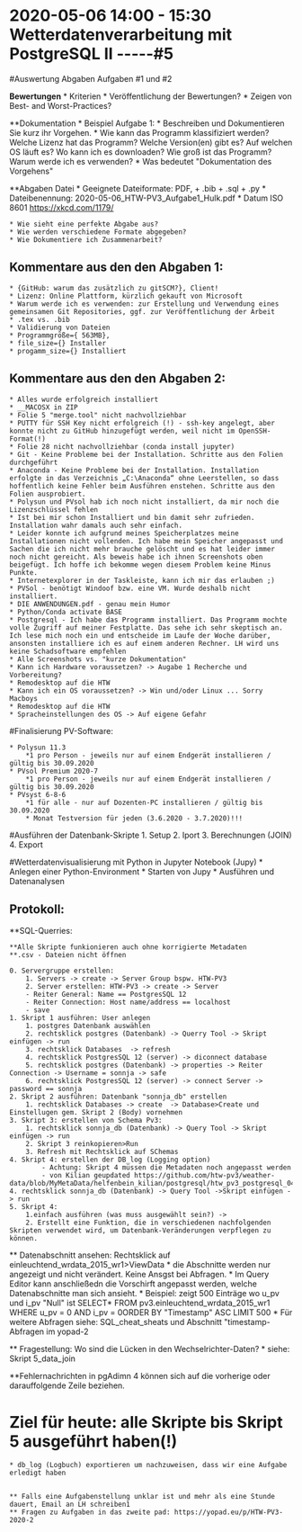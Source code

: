 # 2020-05-06 14:00 - 15:30 Wetterdatenverarbeitung mit PostgreSQL II -----#5

#Auswertung Abgaben Aufgaben #1 und #2

**Bewertungen**
	* Kriterien
	* Veröffentlichung der Bewertungen? 
	* Zeigen von Best- and Worst-Practices?

**Dokumentation
	* Beispiel Aufgabe 1:
	* Beschreiben und Dokumentieren Sie kurz ihr Vorgehen.
	* Wie kann das Programm klassifiziert werden? Welche Lizenz hat das Programm? Welche Version(en) gibt es? Auf welchen OS läuft es? Wo kann ich es downloaden? Wie groß ist das Programm? Warum werde ich es verwenden? 
	* Was bedeutet "Dokumentation des Vorgehens"

**Abgaben Datei
	* Geeignete Dateiformate: PDF, + .bib + .sql + .py
	* Dateibenennung: 2020-05-06_HTW-PV3_Aufgabe1_Hulk.pdf
	* Datum ISO 8601 https://xkcd.com/1179/

	* Wie sieht eine perfekte Abgabe aus? 
	* Wie werden verschiedene Formate abgegeben?
	* Wie Dokumentiere ich Zusammenarbeit?


## Kommentare aus den den Abgaben 1:
	* {GitHub: warum das zusätzlich zu gitSCM?}, Client!
	* Lizenz: Online Plattform, kürzlich gekauft von Microsoft
	* Warum werde ich es verwenden: zur Erstellung und Verwendung eines gemeinsamen Git Repositories, ggf. zur Veröffentlichung der Arbeit
	* .tex vs. .bib
	* Validierung von Dateien
	* Programmgröße={ 563MB},
	* file_size={} Installer
	* progamm_size={} Installiert


## Kommentare aus den den Abgaben 2:
	* Alles wurde erfolgreich installiert
	* __MACOSX in ZIP
	* Folie 5 "merge.tool" nicht nachvollziehbar
	* PUTTY für SSH Key nicht erfolgreich (!) - ssh-key angelegt, aber konnte nicht zu GitHub hinzugefügt werden, weil nicht im OpenSSH-Format(!)
	* Folie 28 nicht nachvollziehbar (conda install jupyter)
	* Git - Keine Probleme bei der Installation. Schritte aus den Folien durchgeführt
	* Anaconda - Keine Probleme bei der Installation. Installation erfolgte in das Verzeichnis „C:\Anaconda“ ohne Leerstellen, so dass hoffentlich keine Fehler beim Ausführen enstehen. Schritte aus den Folien ausprobiert. 
	* Polysun und PVsol hab ich noch nicht installiert, da mir noch die Lizenzschlüssel fehlen 
	* Ist bei mir schon Installiert und bin damit sehr zufrieden. Installation wahr damals auch sehr einfach.
	* Leider konnte ich aufgrund meines Speicherplatzes meine Installationen nicht vollenden. Ich habe mein Speicher angepasst und Sachen die ich nicht mehr brauche gelöscht und es hat leider immer noch nicht gereicht. Als beweis habe ich ihnen Screenshots oben beigefügt. Ich hoffe ich bekomme wegen diesem Problem keine Minus Punkte.
	* Internetexplorer in der Taskleiste, kann ich mir das erlauben ;)
	* PVSol - benötigt Windoof bzw. eine VM. Wurde deshalb nicht installiert.
	* DIE ANWENDUNGEN.pdf - genau mein Humor
	* Python/Conda activate BASE
	* Postgresql - Ich habe das Programm installiert. Das Programm mochte volle Zugriff auf meiner Festplatte. Das sehe ich sehr skeptisch an. Ich lese mich noch ein und entscheide im Laufe der Woche darüber, ansonsten installiere ich es auf einem anderen Rechner. LH wird uns keine Schadsoftware empfehlen
	* Alle Screenshots vs. "kurze Dokumentation"
	* Kann ich Hardware voraussetzen? -> Augabe 1 Recherche und Vorbereitung?
	* Remodesktop auf die HTW
	* Kann ich ein OS voraussetzen? -> Win und/oder Linux ... Sorry Macboys
	* Remodesktop auf die HTW
	* Spracheinstellungen des OS -> Auf eigene Gefahr


#Finalisierung PV-Software:

	* Polysun 11.3
		*1 pro Person - jeweils nur auf einem Endgerät installieren / gültig bis 30.09.2020
	* PVsol Premium 2020-7
		*1 pro Person - jeweils nur auf einem Endgerät installieren / gültig bis 30.09.2020
	* PVsyst 6-8-6
		*1 für alle - nur auf Dozenten-PC installieren / gültig bis 30.09.2020
		* Monat Testversion für jeden (3.6.2020 - 3.7.2020)!!!


#Ausführen der Datenbank-Skripte
	1. Setup
	2. Iport
	3. Berechnungen (JOIN)
	4. Export


#Wetterdatenvisualisierung mit Python in Jupyter Notebook (Jupy)
	* Anlegen einer Python-Environment
	* Starten von Jupy
	* Ausführen und Datenanalysen


## Protokoll:

**SQL-Querries:
    
	**Alle Skripte funkionieren auch ohne korrigierte Metadaten
	**.csv - Dateien nicht öffnen
    
	0. Servergruppe erstellen: 
		1. Servers -> create -> Server Group bspw. HTW-PV3
		2. Server erstellen: HTW-PV3 -> create -> Server
		- Reiter General: Name == PostgresSQL 12
		- Reiter Connection: Host name/address == localhost
		- save
	1. Skript 1 ausführen: User anlegen
		1. postgres Datenbank auswählen
		2. rechtsklick postgres (Datenbank) -> Querry Tool -> Skript einfügen -> run
		3. rechtsklick Databases  -> refresh
		4. rechtsklick PostgresSQL 12 (server) -> diconnect database
		5. rechtsklick postgres (Datenbank) -> properties -> Reiter Connection -> Username = sonnja -> safe
		6. rechtsklick PostgresSQL 12 (server) -> connect Server -> password == sonnja
	2. Skript 2 ausführen: Datenbank "sonnja_db" erstellen
		1. rechtsklick Databases -> create  -> Database>Create und Einstellugen gem. Skript 2 (Body) vornehmen
	3. Skript 3: erstellen von Schema Pv3: 
		1. rechtsklick sonnja_db (Datenbank) -> Query Tool -> Skript einfügen -> run
		2. Skript 3 reinkopieren>Run
		3. Refresh mit Rechtsklick auf SChemas
	4. Skript 4: erstellen der DB_log (Logging option)
			- Achtung: Skript 4 müssen die Metadaten noch angepasst werden
			- von Kilian geupdated https://github.com/htw-pv3/weather-data/blob/MyMetaData/helfenbein_kilian/postgresql/htw_pv3_postgresql_04_function_db_log.sql
	4. rechtsklick sonnja_db (Datenbank) -> Query Tool ->Skript einfügen -> run
	5. Skript 4:
		1.einfach ausführen (was muss ausgewählt sein?) -> 
		2. Erstellt eine Funktion, die in verschiedenen nachfolgenden Skripten verwendet wird, um Datenbank-Veränderungen verpflegen zu können.

** Datenabschnitt ansehen: Rechtsklick auf einleuchtend_wrdata_2015_wr1>ViewData
		* die Abschnitte werden nur angezeigt und nicht verändert. Keine Ansgst bei Abfragen.
		* Im Query Editor kann anschließedn die Vorschirft angepasst werden, welche Datenabschnitte man sich ansieht.
		* Beispiel: zeigt 500 Einträge wo u_pv und i_pv "Null" ist
				SELECT*
				FROM pv3.einleuchtend_wrdata_2015_wr1
				WHERE u_pv = 0 AND i_pv = 0ORDER BY "Timestamp"
				ASC LIMIT 500
		* Für weitere Abfragen siehe: SQL_cheat_sheats und Abschnitt "timestamp-Abfragen im yopad-2
		
** Fragestellung: Wo sind die Lücken in den Wechselrichter-Daten?
	* siehe: Skript 5_data_join
	
**Fehlernachrichten in pgAdimn 4 können sich auf die vorherige oder darauffolgende Zeile beziehen.
	
# Ziel für heute: alle Skripte bis Skript 5 ausgeführt haben(!)
	* db_log (Logbuch) exportieren um nachzuweisen, dass wir eine Aufgabe erledigt haben
	
	
	** Falls eine Aufgabenstellung unklar ist und mehr als eine Stunde dauert, Email an LH schreiben1
	** Fragen zu Aufgaben in das zweite pad: https://yopad.eu/p/HTW-PV3-2020-2
